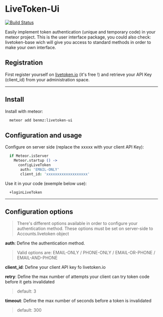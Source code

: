 # LiveToken-Ui

[![Build Status](https://secure.travis-ci.org/x62en/livetoken-ui.png?branch=master)](https://travis-ci.org/x62en/livetoken-ui)

Easily implement token authentication (unique and temporary code) in your meteor project.
This is the user interface package, you could also check: livetoken-base wich will give you access to standard methods in order to make your own interface.

## Registration

First register yourself on [livetoken.io](http://livetoken.io) (it's free !) and retrieve your API Key (client_id) from your administration space.

___

## Install

Install with meteor:
  ```sh
    meteor add benmz:livetoken-ui
  ```

## Configuration and usage

Configure on server side (replace the xxxxx with your client API Key):
  ```coffeescript
    if Meteor.isServer
      Meteor.startup () ->
        configLiveToken
         auth: 'EMAIL-ONLY'
         client_id: 'xxxxxxxxxxxxxxxxxxx'
  ```

Use it in your code (exemple below use):
  ```jade
    +loginLiveToken
  ```

___

## Configuration options

>There's different options available in order to configure your authentication method.
>These options must be set on server-side to Accounts.livetoken object

**auth**: Define the authentication method.
>Valid options are: EMAIL-ONLY / PHONE-ONLY / EMAIL-OR-PHONE / EMAIL-AND-PHONE

**client_id**: Define your client API key fo livetoken.io

**retry**: Define the max number of attempts your client can try token code before it gets invalidated
> default: 3

**timeout**: Define the max number of seconds before a token is invalidated
> default: 300


